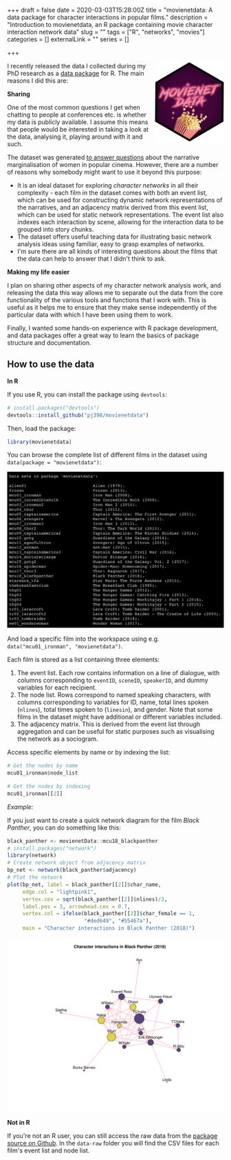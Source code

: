 +++
draft = false
date = 2020-03-03T15:28:00Z
title = "movienetdata: A data package for character interactions in popular films."
description = "Introduction to movienetdata, an R package containing movie character interaction network data"
slug = "" 
tags = ["R", "networks", "movies"]
categories = []
externalLink = ""
series = []

+++

<img src="hex-logo.png" align="right" width="160" />

I recently released the data I collected during my PhD research as a [data package](https://github.com/pj398/movienetdata) for R. The main reasons I did this are:

**Sharing**

One of the most common questions I get when chatting to people at conferences etc. is whether my data is publicly available. I assume this means that people would be interested in taking a look at the data, analysing it, playing around with it and such.

The dataset was generated [to answer questions](https://doi.org/10.1080/14680777.2018.1510846) about the narrative marginalisation of women in popular cinema. However, there are a number of reasons why somebody might want to use it beyond this purpose: 

* It is an ideal dataset for exploring _character networks_ in all their complexity - each film in the dataset comes with both an event list, which can be used for constructing dynamic network representations of the narratives, and an adjacency matrix derived from this event list, which can be used for static network representations. The event list also indexes each interaction by scene, allowing for the interaction data to be grouped into story chunks. 
* The dataset offers useful teaching data for illustrating basic network analysis ideas using familiar, easy to grasp examples of networks.
* I'm sure there are all kinds of interesting questions about the films that the data can help to answer that I didn't think to ask.

**Making my life easier**

I plan on sharing other aspects of my character network analysis work, and releasing the data this way allows me to separate out the data from the core functionality of the various tools and functions that I work with. This is useful as it helps me to ensure that they make sense independently of the particular data with which I have been using them to work. 

Finally, I wanted some hands-on experience with R package development, and data packages offer a great way to learn the basics of package structure and documentation.

## How to use the data

__In R__

If you use R, you can install the package using `devtools`:

```R
# install.packages("devtools")
devtools::install_github("pj398/movienetdata")
```

Then, load the package:

```R
library(movienetdata)
```

You can browse the complete list of different films in the dataset using `data(package = "movienetdata")`:

<img src="all-films.png" width="600" />

And load a specific film into the workspace using e.g. `data("mcu01_ironman", "movienetdata")`.

Each film is stored as a list containing three elements:

1.  The event list. Each row contains information on a line of dialogue,
    with columns corresponding to `eventID`, `sceneID`, `speakerID`, and
    dummy variables for each recipient.
2.  The node list. Rows correspond to named speaking characters, with
    columns corresponding to variables for ID, name, total lines spoken
    (`nlines`), total times spoken to (`linesin`), and gender. Note that 
    some films in the dataset might have additional or different variables 
    included.
3.  The adjacency matrix. This is derived from the event list through
    aggregation and can be useful for static purposes such as
    visualising the network as a sociogram.

Access specific elements by name or by indexing the list:

``` R
# Get the nodes by name
mcu01_ironman$node_list
```

``` R
# Get the nodes by indexing
mcu01_ironman[[2]]
```

*Example:*

If you just want to create a quick network diagram for the film *Black Panther*, you can do something like this:

```R
black_panther <- movienetData::mcu18_blackpanther
# install.packages("network")
library(network)
# Create network object from adjacency matrix
bp_net <- network(black_panther$adjacency)
# Plot the network
plot(bp_net, label = black_panther[[2]]$char_name, 
     edge.col = "lightpink1", 
     vertex.cex = sqrt(black_panther[[2]]$nlines)/3, 
     label.pos = 3, arrowhead.cex = 0.7,
     vertex.col = ifelse(black_panther[[2]]$char_female == 1, 
                         "#ded649", "#55467a"), 
     main = "Character interactions in Black Panther (2018)")

```

<img src="panther-net.png" />

**Not in R**

If you're not an R user, you can still access the raw data from the [package source on Github](https://github.com/pj398/movienetdata). In the `data-raw` folder you will find the CSV files for each film's event list and node list.